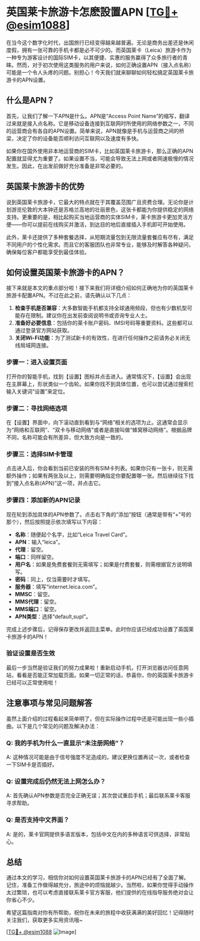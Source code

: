 # 英国莱卡旅游卡怎麽設置APN [[TG💪+ @esim1088](https://t.me/s/esim1088)]

在当今这个数字化时代，出国旅行已经变得越来越普遍。无论是商务出差还是休闲度假，拥有一张可靠的手机卡都是必不可少的。而英国莱卡（Leica）旅游卡作为一种专为游客设计的国际SIM卡，以其便捷、实惠的服务赢得了众多旅行者的青睐。然而，对于初次使用这类服务的用户来说，如何正确设置APN（接入点名称）可能是一个令人头疼的问题。别担心！今天我们就来聊聊如何轻松搞定英国莱卡旅游卡的APN设置。

## 什么是APN？

首先，让我们了解一下APN是什么。APN是“Access Point Name”的缩写，翻译过来就是接入点名称。它是移动设备连接到互联网时所使用的网络参数之一，不同的运营商会有各自的APN设置。简单来说，APN就像是手机与运营商之间的桥梁，决定了你的设备能否顺利访问互联网以及速度有多快。

如果你在国外使用非本地运营商的SIM卡，比如英国莱卡旅游卡，那么正确的APN配置就显得尤为重要了。如果设置不当，可能会导致无法上网或者网速极慢的情况发生。因此，在出发前做好充分准备是非常必要的。

## 英国莱卡旅游卡的优势

说到英国莱卡旅游卡，它最大的特点就在于其覆盖范围广且资费合理。无论你是计划游览伦敦的大本钟还是苏格兰高地的壮丽景色，这张卡都能为你提供稳定的网络支持。更重要的是，相比起购买当地运营商的实体SIM卡，莱卡旅游卡更加灵活方便——你可以提前在线购买并激活，到达目的地后直接插入手机即可开始使用。

此外，莱卡还提供了多种套餐选择，从短期流量包到无限流量套餐应有尽有，满足不同用户的个性化需求。而且它的客服团队也非常专业，能够及时解答各种疑问，确保每位客户都能享受到最佳体验。

## 如何设置英国莱卡旅游卡的APN？

接下来就是本文的重点部分啦！接下来我们将详细介绍如何正确地为你的英国莱卡旅游卡配置APN。不过在此之前，请先确认以下几点：

1. **检查手机是否兼容**：大多数智能手机都支持全球通用频段，但也有少数机型可能存在限制。建议你在出发前查阅说明书或咨询专业人士。
2. **准备好必要信息**：包括你的莱卡账户密码、IMSI号码等重要资料。这些都可以通过登录官方网站获取。
3. **关闭Wi-Fi功能**：为了测试新卡的有效性，在进行任何操作之前请务必关闭无线局域网连接。

### 步骤一：进入设置页面
打开你的智能手机，找到【设置】图标并点击进入。通常情况下，【设置】会出现在主屏幕上，形状类似一个齿轮。如果你找不到具体位置，也可以尝试通过搜索栏输入关键词“设置”来定位。

### 步骤二：寻找网络选项
在【设置】界面中，向下滚动直到看到与“网络”相关的选项为止。这通常会显示为“网络和互联网”、“双卡与移动网络”或者是直接叫做“蜂窝移动网络”。根据品牌不同，名称可能会有所差异，但大致方向是一致的。

### 步骤三：选择SIM卡管理
点击进入后，你会看到当前已安装的所有SIM卡列表。如果你只有一张卡，则无需额外操作；如果有两张及以上，则需要明确指定你要配置哪一张。然后继续往下找到“接入点名称(APN)”这一项，并点击它。

### 步骤四：添加新的APN记录
现在轮到添加具体的APN参数了。点击右下角的“添加”按钮（通常是带有“+”号的那个），然后按照提示依次填写以下内容：
- **名称**：随便起个名字，比如“Leica Travel Card”。
- **APN**：输入“leica”。
- **代理**：留空。
- **端口**：同样留空。
- **用户名**：如果是免费套餐则无需填写；如果是付费套餐，则需根据官方说明填写。
- **密码**：同上，仅当需要时才填写。
- **服务器**：填写“internet.leica.com”。
- **MMSC**：留空。
- **MMS代理**：留空。
- **MMS端口**：留空。
- **APN类型**：选择“default,supl”。

完成上述步骤后，记得保存更改并返回主菜单。此时你应该已经成功设置了英国莱卡旅游卡的APN！

### 验证设置是否生效
最后一步当然是验证我们的努力成果啦！重新启动手机，打开浏览器访问任意网站，看看是否能正常加载页面。如果一切正常的话，恭喜你，你的英国莱卡旅游卡已经可以正常使用啦！

## 注意事项与常见问题解答

虽然上面介绍的过程看起来简单明了，但在实际操作过程中还是可能出现一些小插曲。以下是几个常见的问题及解决办法：

### Q: 我的手机为什么一直显示“未注册网络”？
A: 这种情况可能是由于信号强度不足造成的。建议更换位置再试一次，或者检查一下SIM卡是否插好。

### Q: 设置完成后仍然无法上网怎么办？
A: 首先确认APN参数是否完全正确无误；其次尝试重启手机；最后联系莱卡客服寻求帮助。

### Q: 是否支持中文界面？
A: 是的，莱卡官网提供多语言版本，包括中文在内的多种语言可供选择，非常贴心。

## 总结

通过本文的学习，相信你对如何设置英国莱卡旅游卡的APN已经有了全面了解。记住，准备工作做得越充分，旅途中的烦恼就越少。当然啦，如果你觉得手动操作太过繁琐，也可以考虑直接联系莱卡官方客服，他们提供的在线指导服务绝对会让你省心不少。

希望这篇指南对你有所帮助，祝你在未来的旅程中收获满满的美好回忆！记得随时关注我们，获取更多实用资讯哦~

[[TG💪+ @esim1088](https://t.me/s/esim1088) ![Image](https://i.postimg.cc/4NQfJmqS/Snipaste-2025-05-13-00-14-12.png)]